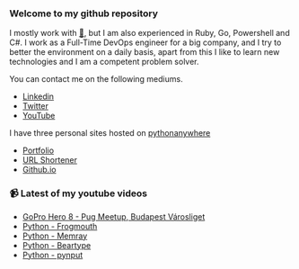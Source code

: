 ### Welcome to my github repository

I mostly work with [:snake:](https://www.python.org/), but I am also experienced in Ruby, Go, Powershell and C#. I work as a Full-Time DevOps engineer for a big company, and I try to better the environment on a daily basis, apart from this I like to learn new technologies and I am a competent problem solver.

You can contact me on the following mediums.
- [Linkedin](https://www.linkedin.com/in/r3ap3rpy)
- [Twitter](https://twitter.com/r3ap3rpy)
- [YouTube](https://www.youtube.com/channel/UC1qkMXH8d2I9DDAtBSeEHqg)

I have three personal sites hosted on [pythonanywhere](https://www.pythonanywhere.com/)
- [Portfolio](http://r3ap3rpy.pythonanywhere.com/)
- [URL Shortener](http://shortenpy.pythonanywhere.com/)
- [Github.io](https://r3ap3rpy.github.io/)

### :video_camera: Latest of my youtube videos
<!-- YOUTUBE:START -->
- [GoPro Hero 8 - Pug Meetup, Budapest Városliget](https://www.youtube.com/watch?v=FCyg-6y52CI)
- [Python - Frogmouth](https://www.youtube.com/watch?v=UXkFymYSNnA)
- [Python - Memray](https://www.youtube.com/watch?v=PR1L9sszeZE)
- [Python - Beartype](https://www.youtube.com/watch?v=U4yztBFGBI4)
- [Python - pynput](https://www.youtube.com/watch?v=_cH3YaVdqvc)
<!-- YOUTUBE:END -->


